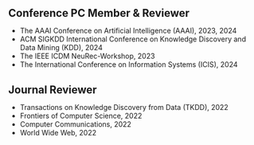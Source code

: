 <h1 id="pc_member"></h1>

<h2 style="margin: 30px 0px 10px;">Conference PC Member & Reviewer</h2>

<ul>
  <li>The AAAI Conference on Artificial Intelligence (AAAI), 2023, 2024</li>
  <li>ACM SIGKDD International Conference on Knowledge Discovery and Data Mining (KDD), 2024</li>
  <li>The IEEE ICDM NeuRec-Workshop, 2023</li>
  <li>The International Conference on Information Systems (ICIS), 2024</li>
</ul>

<h2 style="margin: 30px 0px 10px;">Journal Reviewer</h2>

<ul>
  <li>Transactions on Knowledge Discovery from Data (TKDD), 2022</li>
  <li>Frontiers of Computer Science, 2022</li>
  <li>Computer Communications, 2022</li>
  <li>World Wide Web, 2022</li>
</ul>
